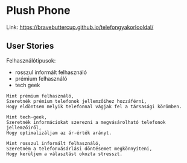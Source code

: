 # Plush Phone

Link: https://bravebuttercup.github.io/telefongyakorlooldal/

## User Stories 

Felhasználótípusok:

- rosszul informált felhasználó
- prémium felhasználó
- tech geek 


```
Mint prémium felhasználó,
Szeretnék prémium telefonok jellemzőihez hozzáférni,
Hogy eldöntsem melyik telefonnal vágjak fel a társasági körömben.

Mint tech-geek,
Szeretnék informáciokat szerezni a megvásárolható telefonok jellemzőiről,
Hogy optimalizáljam az ár-érték arányt.

Mint rosszul informált felhasználó,
Szeretném a telefonvásárlási döntésemet megkönnyíteni,
Hogy kerüljem a választást okozta stresszt.
